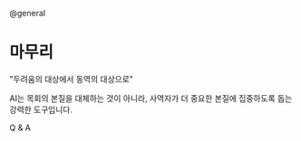 @general

# 마무리

"두려움의 대상에서 동역의 대상으로"

AI는 목회의 본질을 대체하는 것이 아니라,
사역자가 더 중요한 본질에 집중하도록 돕는
강력한 도구입니다.

Q & A
